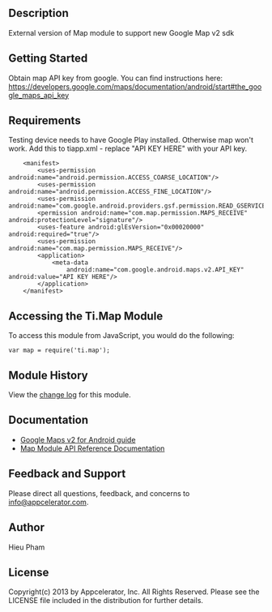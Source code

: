 ## Description
 External version of Map module to support new Google Map v2 sdk

## Getting Started
 Obtain map API key from google. You can find instructions here:
    https://developers.google.com/maps/documentation/android/start#the_google_maps_api_key


## Requirements
 Testing device needs to have Google Play installed. Otherwise map won't work.
 Add this to tiapp.xml - replace "API KEY HERE" with your API key.

        <manifest>
            <uses-permission android:name="android.permission.ACCESS_COARSE_LOCATION"/>
            <uses-permission android:name="android.permission.ACCESS_FINE_LOCATION"/>
            <uses-permission android:name="com.google.android.providers.gsf.permission.READ_GSERVICES"/>
            <permission android:name="com.map.permission.MAPS_RECEIVE" android:protectionLevel="signature"/>
            <uses-feature android:glEsVersion="0x00020000" android:required="true"/>
            <uses-permission android:name="com.map.permission.MAPS_RECEIVE"/>
            <application>
                <meta-data
                    android:name="com.google.android.maps.v2.API_KEY" android:value="API KEY HERE"/>
            </application>
        </manifest>

## Accessing the Ti.Map Module
To access this module from JavaScript, you would do the following:

	var map = require('ti.map');

## Module History

View the [change log](changelog.html) for this module.

## Documentation

  * [Google Maps v2 for Android guide](http://docs.appcelerator.com/platform/latest/#!/guide/Google_Maps_v2_for_Android)
  * [Map Module API Reference Documentation](http://docs.appcelerator.com/platform/latest/#!/api/Modules.Map)

## Feedback and Support

Please direct all questions, feedback, and concerns to [info@appcelerator.com](mailto:info@appcelerator.com?subject=Android%20Map%20Module).

## Author

Hieu Pham

## License
Copyright(c) 2013 by Appcelerator, Inc. All Rights Reserved. Please see the LICENSE file included in the distribution for further details.
